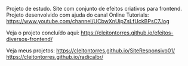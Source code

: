 Projeto de estudo. Site com conjunto de efeitos criativos para frontend.
Projeto desenvolvido com ajuda do canal Online Tutorials: https://www.youtube.com/channel/UCbwXnUipZsLfUckBPsC7Jog 

Veja o projeto concluído aqui: https://cleitontorres.github.io/efeitos-diversos-frontend/

Veja meus projetos:
https://cleitontorres.github.io/SiteResponsivo01/
https://cleitontorres.github.io/radicalbr/